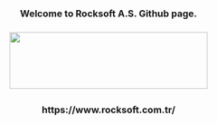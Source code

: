 <h3 align="center">Welcome to Rocksoft A.S. Github page.</h3>
<!-- <img align="center" src="./Rocksoft-Gorseller/rock-logo-small_Çalişma-Yüzeyi-1.png" width="300" 
     height="100"/> -->
<h3 align="center"> <img src="./Rocksoft-Gorseller/rock-logo-small_Çalişma-Yüzeyi-1.png" width="350" 
     height="100"/> </h3>

 <h3 align="center">https://www.rocksoft.com.tr/</h3> 
<p align="left">
</p>
